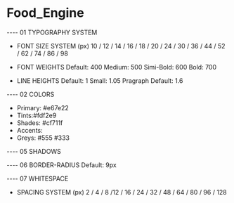 # Food_Engine

---- 01 TYPOGRAPHY SYSTEM

- FONT SIZE SYSTEM (px)
  10 / 12 / 14 / 16 / 18 / 20 / 24 / 30 / 36 / 44 / 52 / 62 / 74 / 86 / 98

- FONT WEIGHTS
  Default: 400
  Medium: 500
  Simi-Bold: 600
  Bold: 700

- LINE HEIGHTS
  Default: 1
  Small: 1.05
  Pragraph Default: 1.6

---- 02 COLORS

- Primary: #e67e22
- Tints:#fdf2e9
- Shades: #cf711f
- Accents:
- Greys:
  #555
  #333

---- 05 SHADOWS

---- 06 BORDER-RADIUS
Default: 9px

---- 07 WHITESPACE

- SPACING SYSTEM (px)
  2 / 4 / 8 /12 / 16 / 24 / 32 / 48 / 64 / 80 / 96 / 128
